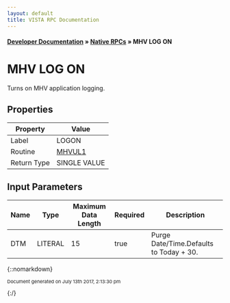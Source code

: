 ```yaml
---
layout: default
title: VISTA RPC Documentation
---
```


#### [Developer Documentation](../index) &#187; [Native RPCs](TableOfContents) &#187; MHV LOG ON<br/>
# MHV LOG ON

Turns on MHV application logging.

## Properties

Property | Value
--- | ---
Label | LOGON
Routine | [MHVUL1](http://code.osehra.org/dox/Routine_MHVUL1_source.html)
Return Type | SINGLE VALUE


## Input Parameters

Name | Type | Maximum Data Length | Required | Description
--- | --- | --- | --- | ---
DTM | LITERAL | 15 | true | Purge Date/Time.Defaults to Today + 30.



{::nomarkdown} <br/><p style="font-size: 11px">Document generated on July 13th 2017, 2:13:30 pm</p>{:/}